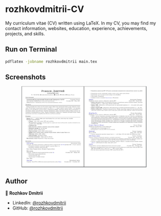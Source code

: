 # rozhkovdmitrii-CV

My curriculum vitae (CV) written using LaTeX. In my CV, you may find my contact information, websites, education, experience, achievements, projects, and skills.




## Run on Terminal

```sh
pdflatex -jobname rozhkovdmitrii main.tex
```



## Screenshots

<p align="center">
    <img alt="Screenshot" src="https://raw.githubusercontent.com/rozhkovdmitrii/rozhkovdmitrii-cv/main/jpg/preview.jpg" width="400">
</p>



## Author

👤 **Rozhkov Dmitrii**

* LinkedIn: [@rozhkovdmitrii](https://www.linkedin.com/in/dmitrii-rozhkov-596041107/)
* GitHub: [@rozhkovdmitrii](http://github.com/rozhkovdmitrii)
